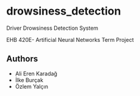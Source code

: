 # drowsiness_detection
Driver Drowsiness Detection System

EHB 420E- Artificial Neural Networks Term Project

## Authors
- Ali Eren Karadağ
- İlke Burçak
- Özlem Yalçın
